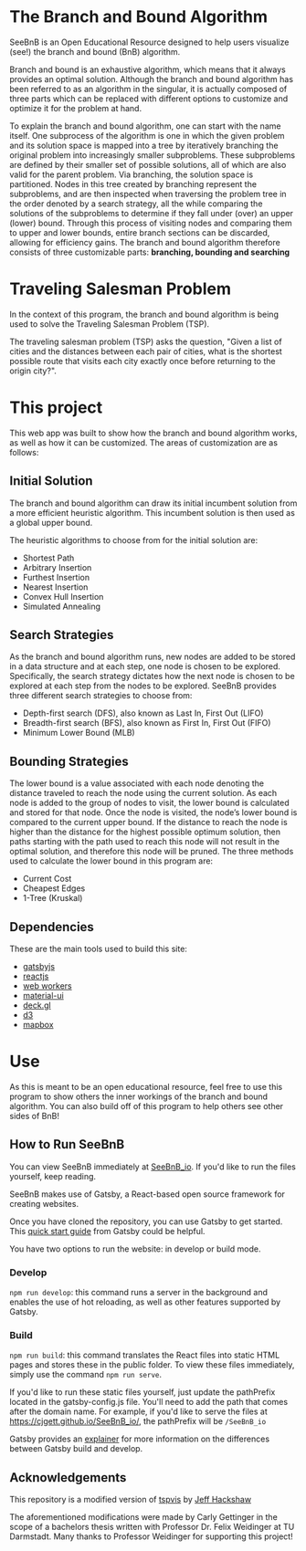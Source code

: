 # The Branch and Bound Algorithm

SeeBnB is an Open Educational Resource designed to help users visualize (see!) the branch and bound (BnB) algorithm. 

Branch and bound is an exhaustive algorithm, which means that it always provides an optimal
solution. Although the branch and bound algorithm has been referred to as an algorithm in the 
singular, it is actually composed of three parts which can be replaced with different options
to customize and optimize it for the problem at hand.

To explain the branch and bound algorithm, one can start with the name itself. One
subprocess of the algorithm is one in which the given problem and its solution space is
mapped into a tree by iteratively branching the original problem into increasingly smaller
subproblems. These subproblems are defined by their smaller set of possible solutions,
all of which are also valid for the parent problem. Via branching, the solution space
is partitioned. Nodes in this tree created by branching represent the subproblems, and
are then inspected when traversing the problem tree in the order denoted by a search
strategy, all the while comparing the solutions of the subproblems to determine if they
fall under (over) an upper (lower) bound. Through this process of visiting nodes and
comparing them to upper and lower bounds, entire branch sections can be discarded,
allowing for efficiency gains. The branch and bound algorithm therefore consists of three
customizable parts: **branching, bounding and searching**

# Traveling Salesman Problem

In the context of this program, the branch and bound algorithm is being used to solve the Traveling Salesman Problem (TSP).

The traveling salesman problem (TSP) asks the question, "Given a list of cities and the distances between each pair of cities, what is the shortest possible route that visits each city exactly once before returning to the origin city?".

# This project

This web app was built to show how the branch and bound algorithm works, as well as how it can be customized. The areas of customization are as follows:

## Initial Solution 

The branch and bound algorithm can draw its initial incumbent solution from a more efficient heuristic
algorithm. This incumbent solution is then used as a global upper bound. 

The heuristic algorithms to choose from for the initial solution are: 
- Shortest Path
- Arbitrary Insertion
- Furthest Insertion
- Nearest Insertion
- Convex Hull Insertion
- Simulated Annealing

## Search Strategies 

As the branch and bound algorithm runs, new nodes are added to be
stored in a data structure and at each step, one node is chosen to be explored. Specifically,
the search strategy dictates how the next node is chosen to be explored at each step from
the nodes to be explored. SeeBnB provides three different search strategies to choose from:

- Depth-first search (DFS), also known as Last In, First Out (LIFO)
- Breadth-first search (BFS), also known as First In, First Out (FIFO)
- Minimum Lower Bound (MLB)

## Bounding Strategies 

The lower bound is a value associated with each node denoting the distance traveled to
reach the node using the current solution. As each node is added to the group of nodes to
visit, the lower bound is calculated and stored for that node. Once the node is visited, the
node’s lower bound is compared to the current upper bound. If the distance to reach the
node is higher than the distance for the highest possible optimum solution, then paths
starting with the path used to reach this node will not result in the optimal solution, and
therefore this node will be pruned. The three methods used to calculate the lower bound in this
program are: 

- Current Cost
- Cheapest Edges
- 1-Tree (Kruskal)

## Dependencies

These are the main tools used to build this site:

- [gatsbyjs](https://www.gatsbyjs.org)
- [reactjs](https://reactjs.org)
- [web workers](https://developer.mozilla.org/en-US/docs/Web/API/Web_Workers_API)
- [material-ui](https://material-ui.com/)
- [deck.gl](https://deck.gl/#/)
- [d3](https://d3js.org/)
- [mapbox](https://www.mapbox.com/)

# Use

As this is meant to be an open educational resource, feel free to use this program to show others the inner workings of the branch and bound algorithm. You can also build off of this program to help others see other sides of BnB!

## How to Run SeeBnB

You can view SeeBnB immediately at [SeeBnB_io](https://cjgett.github.io/SeeBnB_io/). If you'd like to run the files yourself, keep reading.

SeeBnB makes use of Gatsby, a React-based open source framework for creating websites. 

Once you have cloned the repository, you can use Gatsby to get started. This [quick start guide](https://www.gatsbyjs.com/docs/tutorial/getting-started/part-0/#installation-guide) from Gatsby could be helpful. 

You have two options to run the website: in develop or build mode.

### Develop

`npm run develop`: this command runs a server in the background and enables the use of hot reloading, as well as other features supported by Gatsby. 

### Build 

`npm run build`: this command translates the React files into static HTML pages and stores these in the public folder. To view these files immediately, simply use the command `npm run serve`.

If you'd like to run these static files yourself, just update the pathPrefix located in the gatsby-config.js file. You'll need to add the path that comes after the domain name. For example, if you'd like to serve the files at https://cjgett.github.io/SeeBnB_io/, the pathPrefix will be `/SeeBnB_io`

Gatsby provides an [explainer](https://www.gatsbyjs.com/docs/conceptual/overview-of-the-gatsby-build-process/) for more information on the differences between Gatsby build and develop.

## Acknowledgements
This repository is a modified version of [tspvis](https://github.com/jhackshaw/tspvis) by [Jeff Hackshaw](https://github.com/jhackshaw)  

The aforementioned modifications were made by Carly Gettinger in the scope of a bachelors thesis written with Professor Dr. Felix Weidinger at TU Darmstadt. Many thanks to Professor Weidinger for supporting this project!
